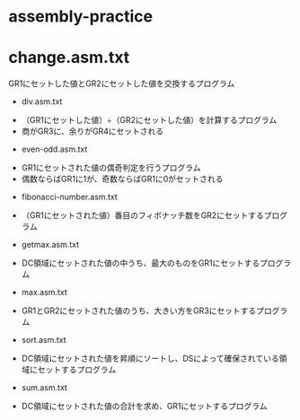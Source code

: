 # assembly-practice

# change.asm.txt
GR1にセットした値とGR2にセットした値を交換するプログラム

* div.asm.txt
- （GR1にセットした値）÷（GR2にセットした値）を計算するプログラム
- 商がGR3に、余りがGR4にセットされる

* even-odd.asm.txt
- GR1にセットされた値の偶奇判定を行うプログラム
- 偶数ならばGR1に1が、奇数ならばGR1に0がセットされる

* fibonacci-number.asm.txt
- （GR1にセットされた値）番目のフィボナッチ数をGR2にセットするプログラム

* getmax.asm.txt
- DC領域にセットされた値の中うち、最大のものをGR1にセットするプログラム

* max.asm.txt
- GR1とGR2にセットされた値のうち、大きい方をGR3にセットするプログラム

* sort.asm.txt
- DC領域にセットされた値を昇順にソートし、DSによって確保されている領域にセットするプログラム

* sum.asm.txt
- DC領域にセットされた値の合計を求め、GR1にセットするプログラム
